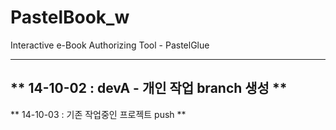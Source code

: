 PastelBook_w
============

Interactive e-Book Authorizing Tool - PastelGlue
___

** 14-10-02 : devA - 개인 작업 branch 생성 **
---
** 14-10-03 : 기존 작업중인 프로젝트 push **
